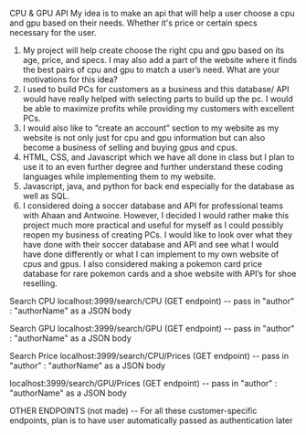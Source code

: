 CPU & GPU API
My idea is to make an api that will help a user choose a cpu and gpu based on their needs. Whether it's price or certain specs necessary for the user.

1. My project will help create choose the right cpu and gpu based on its age, price, and specs. I may also add a part of the website where it finds the best pairs of cpu and gpu to match a user’s need. 
What are your motivations for this idea?
2. I used to build PCs for customers as a business and this database/ API would have really helped with selecting parts to build up the pc. I would be able to maximize profits while providing my customers with excellent PCs. 
3. I would also like to “create an account” section to my website as my website is not only just for cpu and gpu information but can also become a business of selling and buying gpus and cpus. 
4. HTML, CSS, and Javascript which we have all done in class but I plan to use it to an even further degree and further understand these coding languages while implementing them to my website. 
5. Javascript, java, and python for back end especially for the database as well as SQL. 
6. I considered doing a soccer database and API for professional teams with Ahaan and Antwoine. However, I decided I would rather make this project much more practical and useful for myself as I could possibly reopen my business of creating PCs. I would like to look over what they have done with their soccer database and API and see what I would have done differently or what I can implement to my own website of cpus and gpus. I also considered making a pokemon card price database for rare pokemon cards and a shoe website with API’s for shoe reselling. 

Search CPU
localhost:3999/search/CPU (GET endpoint) -- pass in "author" : "authorName" as a JSON body

Search GPU
localhost:3999/search/GPU (GET endpoint) -- pass in "author" : "authorName" as a JSON body

Search Price
localhost:3999/search/CPU/Prices (GET endpoint) -- pass in "author" : "authorName" as a JSON body

localhost:3999/search/GPU/Prices (GET endpoint) -- pass in "author" : "authorName" as a JSON body

OTHER ENDPOINTS (not made) -- For all these customer-specific endpoints, plan is to have user automatically passed as authentication later